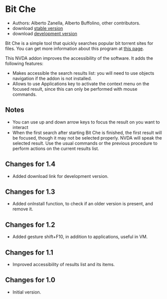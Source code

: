 # Bit Che #
*	 Authors: Alberto Zanella, Alberto Buffolino, other contributors.
*	 download [stable version][1]
*	 download [development version][3]

Bit Che is a simple tool that quickly searches popular bit torrent sites for files.
You can get more information about this program at [this page][2].

This NVDA addon improves the accessibility of the software. It adds the following features:

- Makes accessible the search results list: you will need to use objects navigation if the addon is not installed.
- Allows to use Applications key to activate the context menu on the focused result, since this can only be performed with mouse commands.

## Notes ##
*	 You can use up and down arrow keys to focus the result on you want to interact
*	 When the first search after starting Bit Che is finished, the first result will be focused, though it may not be selected properly. NVDA will speak the selected result. Use the usual commands or the previous procedure to perform actions on the current results list.

## Changes for 1.4 ##
*	 Added download link for development version.
## Changes for 1.3 ##
*	 Added onInstall function, to check if an older version is present, and remove it.

## Changes for 1.2 ##
*	 Added gesture shift+F10, in addition to applications, useful in VM.

## Changes for 1.1 ##
*	 Improved accessibility of results list and its items.

## Changes for 1.0 ##
*	 Initial version.

[1]: http://addons.nvda-project.org/files/get.php?file=bc
[2]: http://www.convivea.com
[3]: http://addons.nvda-project.org/files/get.php?file=bc-dev
